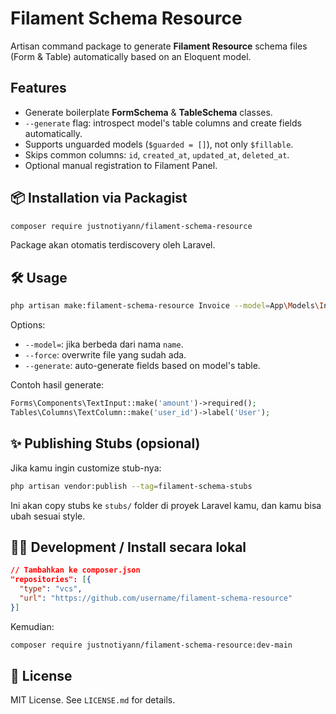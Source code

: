 # Filament Schema Resource

Artisan command package to generate **Filament Resource** schema files (Form & Table) automatically based on an Eloquent model.

## Features

- Generate boilerplate **FormSchema** & **TableSchema** classes.
- `--generate` flag: introspect model's table columns and create fields automatically.
- Supports unguarded models (`$guarded = []`), not only `$fillable`.
- Skips common columns: `id`, `created_at`, `updated_at`, `deleted_at`.
- Optional manual registration to Filament Panel.

## 📦 Installation via Packagist

```bash
composer require justnotiyann/filament-schema-resource
```

Package akan otomatis terdiscovery oleh Laravel.

## 🛠️ Usage

```bash
php artisan make:filament-schema-resource Invoice --model=App\Models\Invoice --generate
```

Options:
- `--model=`: jika berbeda dari nama `name`.
- `--force`: overwrite file yang sudah ada.
- `--generate`: auto-generate fields based on model's table.

Contoh hasil generate:

```php
Forms\Components\TextInput::make('amount')->required();
Tables\Columns\TextColumn::make('user_id')->label('User');
```

## ✨ Publishing Stubs (opsional)

Jika kamu ingin customize stub-nya:

```bash
php artisan vendor:publish --tag=filament-schema-stubs
```

Ini akan copy stubs ke `stubs/` folder di proyek Laravel kamu, dan kamu bisa ubah sesuai style.

## 👨‍💻 Development / Install secara lokal

```json
// Tambahkan ke composer.json
"repositories": [{
  "type": "vcs",
  "url": "https://github.com/username/filament-schema-resource"
}]
```

Kemudian:

```bash
composer require justnotiyann/filament-schema-resource:dev-main
```

## 📜 License

MIT License. See `LICENSE.md` for details.
